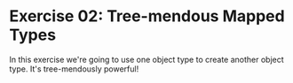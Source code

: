 # Exercise 02: Tree-mendous Mapped Types

In this exercise we're going to use one object type to create
another object type. It's tree-mendously powerful!

